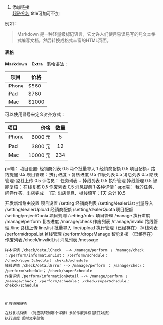 1. 添加链接  
[超链接名](超链接地址 "超链接title")
title可加可不加

例如：

> Markdown 是一种轻量级标记语言，它允许人们使用易读易写的纯文本格式编写文档，然后转换成格式丰富的HTML页面。

#### 表格

**Markdown　Extra**　表格语法：

项目 | 价格
-------- | ---
iPhone | $560
iPad | $780
iMac | $1000

可以使用冒号来定义对齐方式：

| 项目 | 价格 | 数量 |
| :-------- | --------:| :--: |
| iPhone | 6000 元 | 5 |
| iPad | 3800 元 | 12 |
| iMac | 10000 元 | 234 |

pc端：
项目设置:
  经销商列表 0.5
  两个批量导入 1
  经销商配额 0.5
  项目配额+ 路线提醒 0.5
项目管理：
  执行进度 + 复核进度 0.5
  作废列表 0.5
  消息列表 0.5
路线管理:
  路线上传 0.5
评估员：
  任务列表 + 掉线列表 0.5
执行管理
  掉线管理 0.5
智能复核：
  在线复核 0.5
  作废列表 0.5
消息提醒 1
各种详情 1
app端：
我的任务、问卷作答、出店完成 ：1天; 
出店信息、掉线填写：1天
总计 10.5

开发新增路由设置
 项目设置 /setting
    经销商列表 /setting/dealerList
    批量导入 /setting/dealerUpload
    经销商配额 /setting/dealerQuota
    项目配额 /setting/projectQuota
    项目规则 /setting/rules
 项目管理 /manage
    执行进度 /manage/perform
    复核进度 /manage/check
    作废列表 /manage/invalid
 路线管理 /line
    路线上传 line/list
    批量导入 line/upload
 执行管理（已经存在）
    掉线列表 /perform/dropsList
    掉线管理 /perform/dropsManage
 智能复核 （已经存在）
    作废列表 /check/invalidList
 消息列表 /message

    样本详情 /check/detailCheck  --> /manage/perform ； /manage/check ；/perform/informationList； /perform/schedule；  /check/superSchedule； chekck/schedule
    掉线详情 /check/detailError --> /manage/perform ； /manage/check； /perform/schedule； /check/superSchedule
    作废详情 /perform/informationDetail --> /manage/perform ； /manage/check； /perform/schedule； /check/superSchedule； chekck/schedule



    所有待完成项

    在线复核详情 （对应跳转到哪个详情）添加作废弹框(接口对接)
    执行进度 超时文字颜色




